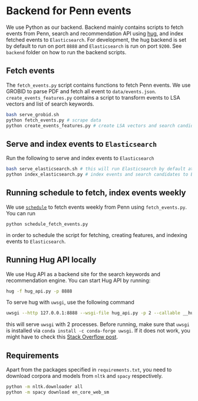 # Backend for Penn events

We use Python as our backend. Backend mainly contains scripts to fetch events from Penn, search and recommendation API using [hug](https://www.hug.rest/), and index fetched events to `Elasticsearch`. For development, the hug backend is set by default to run on port `8888` and `Elasticsearch` is run on port `9200`. See `backend` folder on how to run the backend scripts.

## Fetch events

The `fetch_events.py` script contains functions to fetch Penn events. We use GROBID to parse PDF and fetch all event to `data/events.json`. `create_events_features.py` contains a script to transform events to LSA vectors and list of search keywords.

```sh
bash serve_grobid.sh
python fetch_events.py # scrape data
python create_events_features.py # create LSA vectors and search candidates
```

## Serve and index events to `Elasticsearch`

Run the following to serve and index events to `Elasticsearch`

```sh
bash serve_elasticsearch.sh # this will run Elasticsearch by default at port 9200
python index_elasticsearch.py # index events and search candidates to Elasticsearch
```

## Running schedule to fetch, index events weekly

We use [`schedule`](https://github.com/dbader/schedule) to fetch events weekly from Penn using `fetch_events.py`.
You can run

```**sh**
python schedule_fetch_events.py
```

in order to schedule the script for fetching, creating features, and indexing events to `Elasticsearch`.

## Running Hug API locally

We use Hug API as a backend site for the search keywords and recommendation engine. You can start Hug API by running:

```sh
hug -f hug_api.py -p 8888
```

To serve hug with `uwsgi`, use the following command

```sh
uwsgi --http 127.0.0.1:8888 --wsgi-file hug_api.py -p 2 --callable __hug_wsgi__
```

this will serve `uwsgi` with 2 processes. Before running, make sure that `uwsgi` is installed via `conda install -c conda-forge uwsgi`. If it does not work, you might have to check this [Stack Overflow post](https://stackoverflow.com/questions/41775441/chef-installing-uwsgi-libiconv-so-2-no-such-file-or-directory).

## Requirements

Apart from the packages specified in `requirements.txt`, you need to download corpora and models
from `nltk` and `spacy` respectively.

```sh
python -m nltk.downloader all
python -m spacy download en_core_web_sm
```
